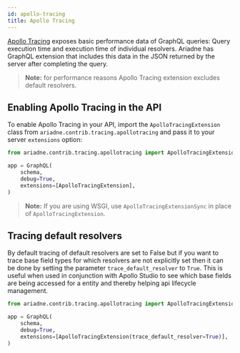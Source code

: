 ```yaml
---
id: apollo-tracing
title: Apollo Tracing
---
```


[Apollo Tracing](https://blog.apollographql.com/exposing-trace-data-for-your-graphql-server-with-apollo-tracing-97c5dd391385) exposes basic performance data of GraphQL queries: Query execution time and execution time of individual resolvers. Ariadne has GraphQL extension that includes this data in the JSON returned by the server after completing the query.

> **Note:** for performance reasons Apollo Tracing extension excludes default resolvers.


## Enabling Apollo Tracing in the API

To enable Apollo Tracing in your API, import the `ApolloTracingExtension` class from `ariadne.contrib.tracing.apollotracing` and pass it to your server `extensions` option:

```python
from ariadne.contrib.tracing.apollotracing import ApolloTracingExtension

app = GraphQL(
    schema,
    debug=True,
    extensions=[ApolloTracingExtension],
)
```

> **Note:** If you are using WSGI, use `ApolloTracingExtensionSync` in place of `ApolloTracingExtension`.


## Tracing default resolvers

By default tracing of default resolvers are set to False but if you want to trace base field types for which resolvers are not explicitly set then it can be done by setting the parameter `trace_default_resolver` to `True`. This is useful when used in conjunction with Apollo Studio to see which base fields are being accessed for a entity and thereby helping api lifecycle management.

```python
from ariadne.contrib.tracing.apollotracing import ApolloTracingExtension

app = GraphQL(
    schema,
    debug=True,
    extensions=[ApolloTracingExtension(trace_default_resolver=True)],
)
```